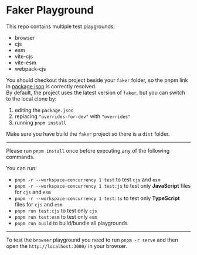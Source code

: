 # Faker Playground

This repo contains multiple test playgrounds:

- browser
- cjs
- esm
- vite-cjs
- vite-esm
- webpack-cjs

You should checkout this project beside your `faker` folder, so the pnpm link in [package.json](./package.json) is correctly resolved.  
By default, the project uses the latest version of `faker`, but you can switch to the local clone by:

1. editing the `package.json`
2. replacing `"overrides-for-dev"` with `"overrides"`
3. running `pnpm install`

Make sure you have build the `faker` project so there is a `dist` folder.

---

Please run `pnpm install` once before executing any of the following commands.

You can run:

- `pnpm -r --workspace-concurrency 1 test` to test `cjs` and `esm`
- `pnpm -r --workspace-concurrency 1 test:js` to test only **JavaScript** files for `cjs` and `esm`
- `pnpm -r --workspace-concurrency 1 test:ts` to test only **TypeScript** files for `cjs` and `esm`
- `pnpm run test:cjs` to test only `cjs`
- `pnpm run test:esm` to test only `esm`
- `pnpm run build` to build/bundle all playgrounds

---

To test the `browser` playground you need to run `pnpm -r serve` and then open the `http://localhost:3000/` in your browser.
